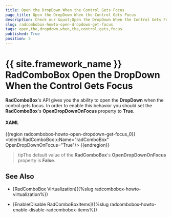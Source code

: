 ```yaml
---
title: Open the DropDown When the Control Gets Focus
page_title: Open the DropDown When the Control Gets Focus
description: Check our &quot;Open the DropDown When the Control Gets Focus&quot; documentation article for the RadComboBox {{ site.framework_name }} control.
slug: radcombobox-howto-open-dropdown-get-focus
tags: open,the,dropdown,when,the,control,gets,focus
published: True
position: 5
---
```


# {{ site.framework_name }} RadComboBox Open the DropDown When the Control Gets Focus

__RadComboBox__'s API gives you the ability to open the __DropDown__ when the control gets focus. In order to enable this behavior you should set the __RadComboBox__'s  __OpenDropDownOnFocus__ property to __True__.

#### __XAML__

{{region radcombobox-howto-open-dropdown-get-focus_0}}
	<telerik:RadComboBox x:Name="radComboBox" OpenDropDownOnFocus="True"/>
{{endregion}}

>tipThe default value of the __RadComboBox__'s __OpenDropDownOnFocus__ property is __False__.

## See Also

 * [RadComboBox Virtualization]({%slug radcombobox-howto-virtualization%})

 * [Enable\Disable RadComboBoxItems]({%slug radcombobox-howto-enable-disable-radcombobox-items%})